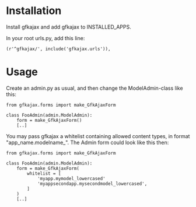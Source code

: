 # Installation

Install gfkajax and add gfkajax to INSTALLED_APPS. 

In your root urls.py, add this line:

    (r'^gfkajax/', include('gfkajax.urls')),


# Usage
Create an admin.py as usual, and then change the ModelAdmin-class like this:


    from gfkajax.forms import make_GfkAjaxForm
    
    class FooAdmin(admin.ModelAdmin):
        form = make_GfkAjaxForm()
        [..]


You may pass gfkajax a whitelist containing allowed content types, in format "app_name.modelname_". The Admin form could look like this then:

    from gfkajax.forms import make_GfkAjaxForm

    class FooAdmin(admin.ModelAdmin):
        form = make_GfkAjaxForm(
            whitelist = [
                'myapp.mymodel_lowercased'
                'myappsecondapp.mysecondmodel_lowercased',
            ]
        )
        [..]
        
        
